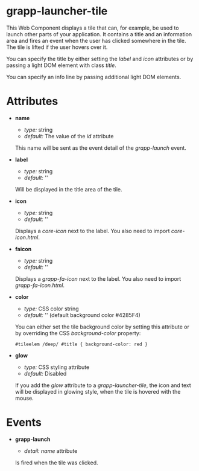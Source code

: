 grapp-launcher-tile
===================

This Web Component displays a tile that can, for example, be used to launch other parts of your
application. It contains a title and an information area and fires an event when the user has
clicked somewhere in the tile. The tile is lifted if the user hovers over it.

You can specify the title by either setting the *label* and *icon* attributes or by passing a
light DOM element with class *title*.

You can specify an info line by passing additional light DOM elements.

Attributes
==========

  * **name**

    - *type:* string
    - *default:* The value of the *id* attribute

    This name will be sent as the event detail of the *grapp-launch* event.

  * **label**

    - *type:* string
    - *default:* ''

    Will be displayed in the title area of the tile.

  * **icon**

    - *type:* string
    - *default:* ''

    Displays a *core-icon* next to the label. You also need to import *core-icon.html*.

  * **faicon**

    - *type:* string
    - *default:* ''

    Displays a *grapp-fa-icon* next to the label. You also need to import *grapp-fa-icon.html*.

  * **color**

    - *type:* CSS color string
    - *default:* '' (default background color #4285F4)

    You can either set the tile background color by setting this attribute or by overriding the
    CSS *background-color* property:

    `#tileelem /deep/ #title { background-color: red }`

  * **glow**

    - *type:* CSS styling attribute
    - *default:* Disabled

    If you add the *glow* attribute to a *grapp-launcher-tile*, the icon and text will be displayed
    in glowing style, when the tile is hovered with the mouse.

Events
======

  * **grapp-launch**

    - *detail:* *name* attribute

    Is fired when the tile was clicked.
